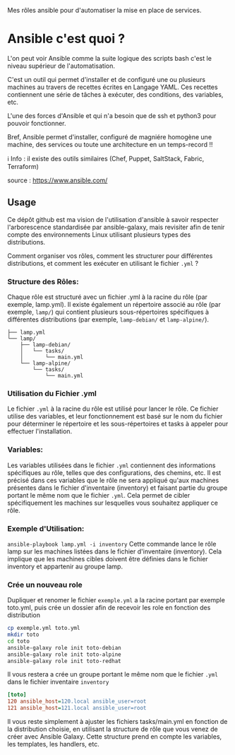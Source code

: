 Mes rôles ansible pour d'automatiser la mise en place de services.

# Ansible c'est quoi ?

L'on peut voir Ansible comme la suite logique des scripts bash c'est le niveau supérieur de l'automatisation.

C'est un outil qui permet d'installer et de configuré une ou plusieurs machines au travers de recettes écrites en Langage YAML. Ces recettes contiennent une série de tâches à exécuter, des conditions, des variables, etc.

L'une des forces d'Ansible et qui n'a besoin que de ssh et python3 pour pouvoir fonctionner.

Bref, Ansible permet d'installer, configuré de magniére homogène une machine, des services ou toute une architecture en un temps-record !!

ℹ Info : il existe des outils similaires (Chef, Puppet, SaltStack, Fabric, Terraform)

source : https://www.ansible.com/


## Usage
Ce dépôt github est ma vision de l'utilisation d'ansible à savoir respecter l'arborescence standardisée par ansible-galaxy, mais revisiter afin de tenir compte des environnements Linux utilisant plusieurs types des distributions.

Comment organiser vos rôles, comment les structurer pour différentes distributions, et comment les exécuter en utilisant le fichier `.yml` ?

### Structure des Rôles:
Chaque rôle est structuré avec un fichier .yml à la racine du rôle (par exemple, lamp.yml). Il existe également un répertoire associé au rôle (par exemple, `lamp/`) qui contient plusieurs sous-répertoires spécifiques à différentes distributions (par exemple, `lamp-debian/` et `lamp-alpine/`).
```
├── lamp.yml
└── lamp/
    ├── lamp-debian/
    │   └── tasks/
    │       └── main.yml
    └── lamp-alpine/
        └── tasks/
            └── main.yml
```

### Utilisation du Fichier .yml
Le fichier `.yml` à la racine du rôle est utilisé pour lancer le rôle. Ce fichier utilise des variables, et leur fonctionnement est basé sur le nom du fichier pour déterminer le répertoire et les sous-répertoires et tasks à appeler pour effectuer l'installation.

### Variables:
Les variables utilisées dans le fichier `.yml` contiennent des informations spécifiques au rôle, telles que des configurations, des chemins, etc. Il est précisé dans ces variables que le rôle ne sera appliqué qu'aux machines présentes dans le fichier d'inventaire (inventory) et faisant partie du groupe portant le même nom que le fichier `.yml`. Cela permet de cibler spécifiquement les machines sur lesquelles vous souhaitez appliquer ce rôle.

### Exemple d'Utilisation:
`ansible-playbook lamp.yml -i inventory`
Cette commande lance le rôle lamp sur les machines listées dans le fichier d'inventaire (inventory). Cela implique que les machines cibles doivent être définies dans le fichier inventory et appartenir au groupe lamp.

### Crée un nouveau role
Dupliquer et renomer le fichier `exemple.yml` a la racine portant par exemple toto.yml, puis crée un dossier afin de recevoir les role en fonction des distribution
```bash
cp exemple.yml toto.yml
mkdir toto
cd toto
ansible-galaxy role init toto-debian
ansible-galaxy role init toto-alpine
ansible-galaxy role init toto-redhat
```

Il vous restera a crée un groupe portant le même nom que le fichier `.yml` dans le fichier inventaire `inventory`
```ini
[toto]
120 ansible_host=120.local ansible_user=root
121 ansible_host=121.local ansible_user=root
```

Il vous reste simplement à ajuster les fichiers tasks/main.yml en fonction de la distribution choisie, en utilisant la structure de rôle que vous venez de créer avec Ansible Galaxy. Cette structure prend en compte les variables, les templates, les handlers, etc.